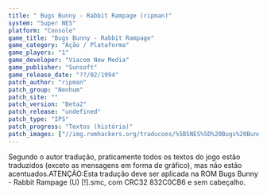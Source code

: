```yaml
---
title: " Bugs Bunny - Rabbit Rampage (ripman)"
system: "Super NES"
platform: "Console"
game_title: "Bugs Bunny - Rabbit Rampage"
game_category: "Ação / Plataforma"
game_players: "1"
game_developer: "Viacom New Media"
game_publisher: "Sunsoft"
game_release_date: "??/02/1994"
patch_author: "ripman"
patch_group: "Nenhum"
patch_site: ""
patch_version: "Beta2"
patch_release: "undefined"
patch_type: "IPS"
patch_progress: "Textos (história)"
patch_images: ["//img.romhackers.org/traducoes/%5BSNES%5D%20Bugs%20Bunny%20-%20Rabbit%20Rampage%20-%20ripman%20-%201.png","//img.romhackers.org/traducoes/%5BSNES%5D%20Bugs%20Bunny%20-%20Rabbit%20Rampage%20-%20ripman%20-%202.png","//img.romhackers.org/traducoes/%5BSNES%5D%20Bugs%20Bunny%20-%20Rabbit%20Rampage%20-%20ripman%20-%203.png"]
---
```

Segundo o autor tradução, praticamente todos os textos do jogo estão traduzidos (exceto as mensagens em forma de gráfico), mas não estão acentuados.ATENÇÃO:Esta tradução deve ser aplicada na ROM Bugs Bunny - Rabbit Rampage (U) [!].smc, com CRC32 832C0CB6 e sem cabeçalho.